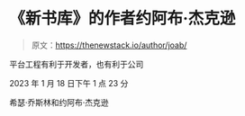 # 《新书库》的作者约阿布·杰克逊

> 原文：<https://thenewstack.io/author/joab/>

平台工程有利于开发者，也有利于公司

2023 年 1 月 18 日下午 1 点 23 分

希瑟·乔斯林和约阿布·杰克逊